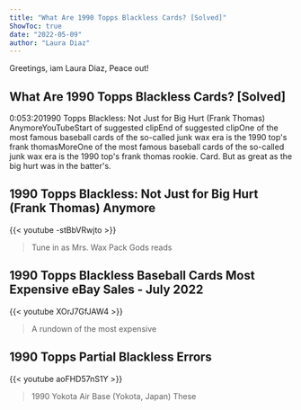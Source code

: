 ```yaml
---
title: "What Are 1990 Topps Blackless Cards? [Solved]"
ShowToc: true 
date: "2022-05-09"
author: "Laura Diaz" 
---
```


Greetings, iam Laura Diaz, Peace out!
## What Are 1990 Topps Blackless Cards? [Solved]
0:053:201990 Topps Blackless: Not Just for Big Hurt (Frank Thomas) AnymoreYouTubeStart of suggested clipEnd of suggested clipOne of the most famous baseball cards of the so-called junk wax era is the 1990 top's frank thomasMoreOne of the most famous baseball cards of the so-called junk wax era is the 1990 top's frank thomas rookie. Card. But as great as the big hurt was in the batter's.

## 1990 Topps Blackless: Not Just for Big Hurt (Frank Thomas) Anymore
{{< youtube -stBbVRwjto >}}
>Tune in as Mrs. Wax Pack Gods reads 

## 1990 Topps Blackless Baseball Cards Most Expensive eBay Sales  - July 2022
{{< youtube XOrJ7GfJAW4 >}}
>A rundown of the most expensive 

## 1990 Topps Partial Blackless Errors
{{< youtube aoFHD57nS1Y >}}
>1990 Yokota Air Base (Yokota, Japan) These 

